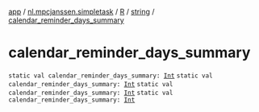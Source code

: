 [app](../../../index.md) / [nl.mpcjanssen.simpletask](../../index.md) / [R](../index.md) / [string](index.md) / [calendar_reminder_days_summary](.)

# calendar_reminder_days_summary

`static val calendar_reminder_days_summary: `[`Int`](https://kotlinlang.org/api/latest/jvm/stdlib/kotlin/-int/index.html)
`static val calendar_reminder_days_summary: `[`Int`](https://kotlinlang.org/api/latest/jvm/stdlib/kotlin/-int/index.html)
`static val calendar_reminder_days_summary: `[`Int`](https://kotlinlang.org/api/latest/jvm/stdlib/kotlin/-int/index.html)
`static val calendar_reminder_days_summary: `[`Int`](https://kotlinlang.org/api/latest/jvm/stdlib/kotlin/-int/index.html)